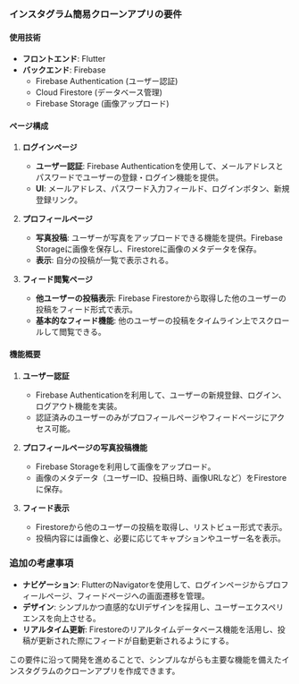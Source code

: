 ### インスタグラム簡易クローンアプリの要件

#### 使用技術
- **フロントエンド**: Flutter
- **バックエンド**: Firebase
  - Firebase Authentication (ユーザー認証)
  - Cloud Firestore (データベース管理)
  - Firebase Storage (画像アップロード)

#### ページ構成
1. **ログインページ**
   - **ユーザー認証**: Firebase Authenticationを使用して、メールアドレスとパスワードでユーザーの登録・ログイン機能を提供。
   - **UI**: メールアドレス、パスワード入力フィールド、ログインボタン、新規登録リンク。

2. **プロフィールページ**
   - **写真投稿**: ユーザーが写真をアップロードできる機能を提供。Firebase Storageに画像を保存し、Firestoreに画像のメタデータを保存。
   - **表示**: 自分の投稿が一覧で表示される。

3. **フィード閲覧ページ**
   - **他ユーザーの投稿表示**: Firebase Firestoreから取得した他のユーザーの投稿をフィード形式で表示。
   - **基本的なフィード機能**: 他のユーザーの投稿をタイムライン上でスクロールして閲覧できる。

#### 機能概要
1. **ユーザー認証**
   - Firebase Authenticationを利用して、ユーザーの新規登録、ログイン、ログアウト機能を実装。
   - 認証済みのユーザーのみがプロフィールページやフィードページにアクセス可能。

2. **プロフィールページの写真投稿機能**
   - Firebase Storageを利用して画像をアップロード。
   - 画像のメタデータ（ユーザーID、投稿日時、画像URLなど）をFirestoreに保存。

3. **フィード表示**
   - Firestoreから他のユーザーの投稿を取得し、リストビュー形式で表示。
   - 投稿内容には画像と、必要に応じてキャプションやユーザー名を表示。

### 追加の考慮事項
- **ナビゲーション**: FlutterのNavigatorを使用して、ログインページからプロフィールページ、フィードページへの画面遷移を管理。
- **デザイン**: シンプルかつ直感的なUIデザインを採用し、ユーザーエクスペリエンスを向上させる。
- **リアルタイム更新**: Firestoreのリアルタイムデータベース機能を活用し、投稿が更新された際にフィードが自動更新されるようにする。

この要件に沿って開発を進めることで、シンプルながらも主要な機能を備えたインスタグラムのクローンアプリを作成できます。